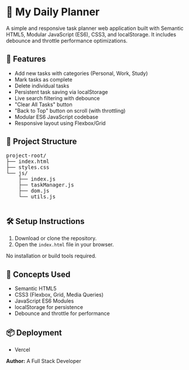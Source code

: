 
<body>

  <h1>📅 My Daily Planner</h1>

  <p>A simple and responsive task planner web application built with Semantic HTML5, Modular JavaScript (ES6), CSS3, and localStorage. It includes debounce and throttle performance optimizations.</p>

  <h2>🚀 Features</h2>
  <ul>
    <li>Add new tasks with categories (Personal, Work, Study)</li>
    <li>Mark tasks as complete</li>
    <li>Delete individual tasks</li>
    <li>Persistent task saving via localStorage</li>
    <li>Live search filtering with debounce</li>
    <li>"Clear All Tasks" button</li>
    <li>"Back to Top" button on scroll (with throttling)</li>
    <li>Modular ES6 JavaScript codebase</li>
    <li>Responsive layout using Flexbox/Grid</li>
  </ul>

  <h2>📁 Project Structure</h2>
  <pre>
project-root/
├── index.html
├── styles.css
└── js/
    ├── index.js
    ├── taskManager.js
    ├── dom.js
    └── utils.js
  </pre>

  <h2>🛠️ Setup Instructions</h2>
  <ol>
    <li>Download or clone the repository.</li>
    <li>Open the <code>index.html</code> file in your browser.</li>
  </ol>
  <p>No installation or build tools required.</p>

  <h2>🧠 Concepts Used</h2>
  <ul>
    <li>Semantic HTML5</li>
    <li>CSS3 (Flexbox, Grid, Media Queries)</li>
    <li>JavaScript ES6 Modules</li>
    <li>localStorage for persistence</li>
    <li>Debounce and throttle for performance</li>
  </ul>

  <h2>📦 Deployment</h2>
  <ul>
    <li>Vercel</li>
  </ul>


  <p><strong>Author:</strong> A Full Stack Developer</p>

</body>
</html>
